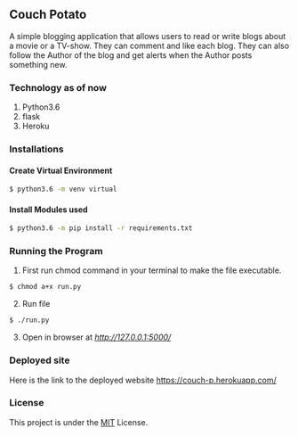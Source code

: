 ## Couch Potato

A simple blogging application that allows users to read or write blogs about a movie or a TV-show. They can comment and like each blog. They can also follow the Author of the blog and get alerts when the Author posts something new.
### Technology as of now

1. Python3.6
2. flask
3. Heroku


### Installations

#### Create Virtual Environment

```bash
$ python3.6 -m venv virtual
```

#### Install Modules used
```bash
$ python3.6 -m pip install -r requirements.txt
```

### Running the Program

1. First run chmod command in your terminal to make the file executable.

```bash
$ chmod a+x run.py
```
2. Run file
```bash
$ ./run.py
```
3. Open in browser at _http://127.0.0.1:5000/_

### Deployed site

Here is the link to the deployed website https://couch-p.herokuapp.com/

### License
This project is under the [MIT](https://opensource.org/licenses/MIT) License.
